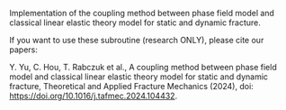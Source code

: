 Implementation of the coupling method between phase field model and classical linear elastic theory model for static and dynamic fracture.

If you want to use these subroutine (research ONLY), please cite our papers:

 Y. Yu, C. Hou, T. Rabczuk et al., A coupling method between phase field model and classical linear elastic theory model for static and dynamic fracture, Theoretical and Applied Fracture Mechanics (2024), doi: https://doi.org/10.1016/j.tafmec.2024.104432.
